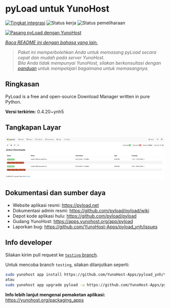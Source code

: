 <!--
N.B.: README ini dibuat secara otomatis oleh <https://github.com/YunoHost/apps/tree/master/tools/readme_generator>
Ini TIDAK boleh diedit dengan tangan.
-->

# pyLoad untuk YunoHost

[![Tingkat integrasi](https://apps.yunohost.org/badge/integration/pyload)](https://ci-apps.yunohost.org/ci/apps/pyload/)
![Status kerja](https://apps.yunohost.org/badge/state/pyload)
![Status pemeliharaan](https://apps.yunohost.org/badge/maintained/pyload)

[![Pasang pyLoad dengan YunoHost](https://install-app.yunohost.org/install-with-yunohost.svg)](https://install-app.yunohost.org/?app=pyload)

*[Baca README ini dengan bahasa yang lain.](./ALL_README.md)*

> *Paket ini memperbolehkan Anda untuk memasang pyLoad secara cepat dan mudah pada server YunoHost.*  
> *Bila Anda tidak mempunyai YunoHost, silakan berkonsultasi dengan [panduan](https://yunohost.org/install) untuk mempelajari bagaimana untuk memasangnya.*

## Ringkasan

PyLoad is a free and open-source Download Manager written in pure Python.


**Versi terkirim:** 0.4.20~ynh5

## Tangkapan Layar

![Tangkapan Layar pada pyLoad](./doc/screenshots/sample.png)

## Dokumentasi dan sumber daya

- Website aplikasi resmi: <https://pyload.net>
- Dokumentasi admin resmi: <https://github.com/pyload/pyload/wiki>
- Depot kode aplikasi hulu: <https://github.com/pyload/pyload>
- Gudang YunoHost: <https://apps.yunohost.org/app/pyload>
- Laporkan bug: <https://github.com/YunoHost-Apps/pyload_ynh/issues>

## Info developer

Silakan kirim pull request ke [`testing` branch](https://github.com/YunoHost-Apps/pyload_ynh/tree/testing).

Untuk mencoba branch `testing`, silakan dilanjutkan seperti:

```bash
sudo yunohost app install https://github.com/YunoHost-Apps/pyload_ynh/tree/testing --debug
atau
sudo yunohost app upgrade pyload -u https://github.com/YunoHost-Apps/pyload_ynh/tree/testing --debug
```

**Info lebih lanjut mengenai pemaketan aplikasi:** <https://yunohost.org/packaging_apps>
